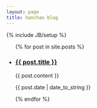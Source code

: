 ```yaml
---
layout: page
title: hanchao blog
---
```


{% include JB/setup %}

<ul class="posts">
  {% for post in site.posts %}
    <li>
    	<h3><a href="{{ BASE_PATH }}{{ post.url }}">{{ post.title }}</a></h3>
    	<p>{{ post.content }}</p>
      <p align="left">{{ post.date | date_to_string }}</p> 
    </li>
  {% endfor %}
</ul>

